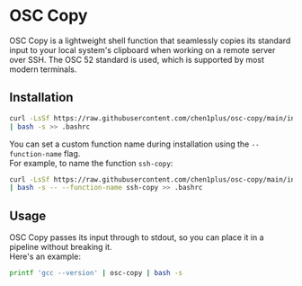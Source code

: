 # OSC	Copy

OSC Copy is a lightweight shell function that seamlessly copies its standard input to your local system's clipboard when working on a remote server over SSH. The OSC 52 standard is used, which is supported by most modern terminals.

## Installation

```bash
curl -LsSf https://raw.githubusercontent.com/chen1plus/osc-copy/main/install.sh \
| bash -s >> .bashrc
```

You can set a custom function name during installation using the `--function-name` flag.  
For example, to name the function `ssh-copy`:

```bash
curl -LsSf https://raw.githubusercontent.com/chen1plus/osc-copy/main/install.sh \
| bash -s -- --function-name ssh-copy >> .bashrc
```

## Usage

OSC Copy passes its input through to stdout, so you can place it in a pipeline without breaking it.  
Here's an example:

```bash
printf 'gcc --version' | osc-copy | bash -s
```
